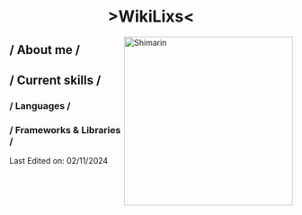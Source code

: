 <h1 align="center"> >WikiLixs< </h1>
  
  <img align="right" width="300" alt="Shimarin" src="https://i.imgur.com/aNBi8Jf.png"/>
  
  <h2>/ About me /</h2>
  

  <h2>/ Current skills /</h2>

  <h3>/ Languages /</h3>
  <dl>
    
  </dl>
  
  <h3>/ Frameworks & Libraries /</h3>
  <dl>
   
  </dl>

 <p>Last Edited on: 02/11/2024</p>
